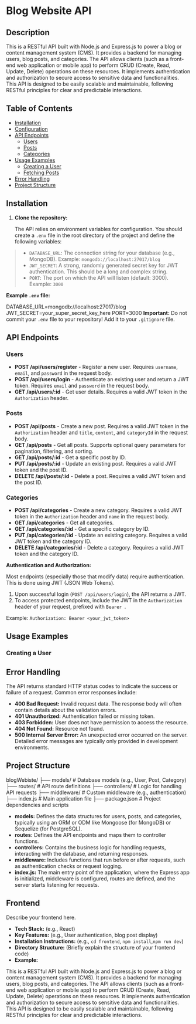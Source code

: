 
# Blog Website API

## Description

This is a RESTful API built with Node.js and Express.js to power a blog or content management system (CMS). It provides a backend for managing users, blog posts, and categories. The API allows clients (such as a front-end web application or mobile app) to perform CRUD (Create, Read, Update, Delete) operations on these resources. It implements authentication and authorization to secure access to sensitive data and functionalities. This API is designed to be easily scalable and maintainable, following RESTful principles for clear and predictable interactions.

## Table of Contents

- [Installation](#installation)
- [Configuration](#configuration)
- [API Endpoints](#api-endpoints)
  - [Users](#users)
  - [Posts](#posts)
  - [Categories](#categories)
- [Usage Examples](#usage-examples)
  - [Creating a User](#creating-a-user)
  - [Fetching Posts](#fetching-posts)
- [Error Handling](#error-handling)
- [Project Structure](#project-structure)

## Installation

1. **Clone the repository:**

   The API relies on environment variables for configuration.  You should create a `.env` file in the root directory of the project and define the following variables:

>  *   `DATABASE_URL`: The connection string for your database (e.g., MongoDB).  Example: `mongodb://localhost:27017/blog`
>  *   `JWT_SECRET`: A strong, randomly generated secret key for JWT authentication.  This should be a long and complex string.
>  *   `PORT`: The port on which the API will listen (default: 3000).  Example: `3000`

**Example `.env` file:**


DATABASE_URL=mongodb://localhost:27017/blog
JWT_SECRET=your_super_secret_key_here
PORT=3000
**Important:** Do not commit your `.env` file to your repository!  Add it to your `.gitignore` file.

## API Endpoints

### Users

*   **POST /api/users/register** - Register a new user. Requires `username`, `email`, and `password` in the request body.
*   **POST /api/users/login** - Authenticate an existing user and return a JWT token. Requires `email` and `password` in the request body.
*   **GET /api/users/:id** - Get user details.  Requires a valid JWT token in the `Authorization` header.

### Posts

*   **POST /api/posts** - Create a new post. Requires a valid JWT token in the `Authorization` header and `title`, `content`, and `categoryId` in the request body.
*   **GET /api/posts** - Get all posts. Supports optional query parameters for pagination, filtering, and sorting.
*   **GET /api/posts/:id** - Get a specific post by ID.
*   **PUT /api/posts/:id** - Update an existing post. Requires a valid JWT token and the post ID.
*   **DELETE /api/posts/:id** - Delete a post. Requires a valid JWT token and the post ID.

### Categories

*   **POST /api/categories** - Create a new category. Requires a valid JWT token in the `Authorization` header and `name` in the request body.
*   **GET /api/categories** - Get all categories.
*   **GET /api/categories/:id** - Get a specific category by ID.
*   **PUT /api/categories/:id** - Update an existing category. Requires a valid JWT token and the category ID.
*   **DELETE /api/categories/:id** - Delete a category. Requires a valid JWT token and the category ID.

**Authentication and Authorization:**

Most endpoints (especially those that modify data) require authentication. This is done using JWT (JSON Web Tokens).

1.  Upon successful login (`POST /api/users/login`), the API returns a JWT.
2.  To access protected endpoints, include the JWT in the `Authorization` header of your request, prefixed with `Bearer `.

   Example: `Authorization: Bearer <your_jwt_token>`

## Usage Examples

### Creating a User



## Error Handling

The API returns standard HTTP status codes to indicate the success or failure of a request. Common error responses include:

*   **400 Bad Request:** Invalid request data.  The response body will often contain details about the validation errors.
*   **401 Unauthorized:** Authentication failed or missing token.
*   **403 Forbidden:**  User does not have permission to access the resource.
*   **404 Not Found:** Resource not found.
*   **500 Internal Server Error:** An unexpected error occurred on the server.  Detailed error messages are typically only provided in development environments.

## Project Structure


blogWebiste/
├── models/            # Database models (e.g., User, Post, Category)
├── routes/            # API route definitions
├── controllers/       # Logic for handling API requests
├── middleware/        # Custom middleware (e.g., authentication)
├── index.js             # Main application file
├── package.json       # Project dependencies and scripts

*   **models:** Defines the data structures for users, posts, and categories, typically using an ORM or ODM like Mongoose (for MongoDB) or Sequelize (for PostgreSQL).
*   **routes:**  Defines the API endpoints and maps them to controller functions.
*   **controllers:** Contains the business logic for handling requests, interacting with the database, and returning responses.
*   **middleware:** Includes functions that run before or after requests, such as authentication checks or request logging.
*   **index.js:**  The main entry point of the application, where the Express app is initialized, middleware is configured, routes are defined, and the server starts listening for requests.

## Frontend

 Describe your frontend here.

*   **Tech Stack:** (e.g., React)
*   **Key Features:** (e.g., User authentication, blog post display)
*   **Installation Instructions:** (e.g., `cd frontend`, `npm install`,`npm run dev`)
*   **Directory Structure:** (Briefly explain the structure of your frontend code)
*   **Example:**

 This is a RESTful API built with Node.js and Express.js to power a blog or content management system (CMS). It provides a backend for managing users, blog posts, and categories. The API allows clients (such as a front-end web application or mobile app) to perform CRUD (Create, Read, Update, Delete) operations on these resources. It implements authentication and authorization to secure access to sensitive data and functionalities. This API is designed to be easily scalable and maintainable, following RESTful principles for clear and predictable interactions.